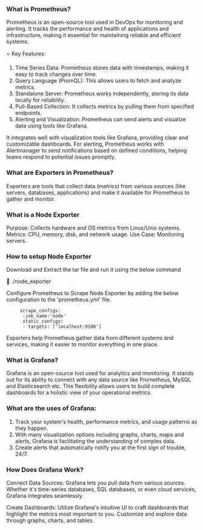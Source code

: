 ### What is Prometheus?
Prometheus is an open-source tool used in DevOps for monitoring and alerting. It tracks the performance and health of applications and infrastructure, making it essential for maintaining reliable and efficient systems.

⭐ Key Features:
1. Time Series Data: Prometheus stores data with timestamps, making it easy to track changes over time.
2. Query Language (PromQL): This allows users to fetch and analyze metrics.
3. Standalone Server: Prometheus works independently, storing its data locally for reliability.
4. Pull-Based Collection: It collects metrics by pulling them from specified endpoints.
5. Alerting and Visualization: Prometheus can send alerts and visualize data using tools like Grafana.

It integrates well with visualization tools like Grafana, providing clear and customizable dashboards. For alerting, Prometheus works with Alertmanager to send notifications based on defined conditions, helping teams respond to potential issues promptly.

### What are Exporters in Prometheus?
Exporters are tools that collect data (metrics) from various sources (like servers, databases, applications) and make it available for Prometheus to gather and monitor.

### What is a Node Exporter
Purpose: Collects hardware and OS metrics from Linux/Unix systems.
Metrics: CPU, memory, disk, and network usage.
Use Case: Monitoring servers.

### How to setup Node Exporter
Download and Extract the tar file and run it using the below command

💎 ./node_exporter

Configure Prometheus to Scrape Node Exporter by adding the below configuration to the 'prometheus.yml' file.

         scrape_configs:
          -job_name:'node'
          static_configs:
          - targets: ['localhost:9100']

Exporters help Prometheus gather data from different systems and services, making it easier to monitor everything in one place.

### What is Grafana? 
Grafana is an open-source tool used for analytics and monitoring. It stands out for its ability to connect with any data source like Prometheus, MySQL and Elasticsearch etc. This flexibility allows users to build complete dashboards for a holistic view of your operational metrics.

### What are the uses of Grafana:
1. Track your system's health, performance metrics, and usage patterns as they happen.
2. With many visualization options including graphs, charts, maps and alerts, Grafana is facilitating the understanding of complex data.
3. Create alerts that automatically notify you at the first sign of trouble, 24/7.

### How Does Grafana Work?
Connect Data Sources: Grafana lets you pull data from various sources. Whether it's time-series databases, SQL databases, or even cloud services, Grafana integrates seamlessly.

Create Dashboards: Utilize Grafana's intuitive UI to craft dashboards that highlight the metrics most important to you. Customize and explore data through graphs, charts, and tables.



